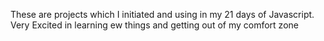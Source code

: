 These are projects which I initiated and using in my 21 days of Javascript.
Very Excited in learning ew things and getting out of my comfort zone
